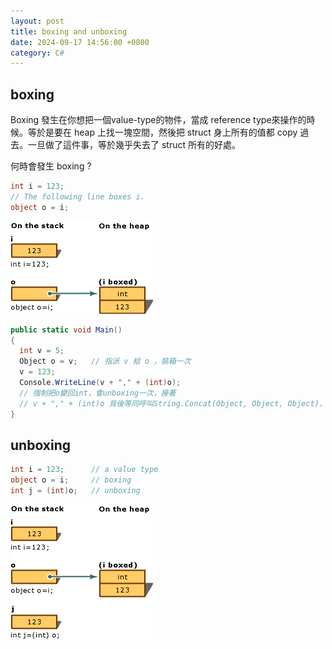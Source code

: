 ```yaml
---
layout: post
title: boxing and unboxing
date: 2024-09-17 14:56:00 +0800
category: C#
---
```

## boxing
Boxing 發生在你想把一個value-type的物件，當成 reference type來操作的時候。等於是要在 heap 上找一塊空間，然後把 struct 身上所有的值都 copy 過去。一旦做了這件事，等於幾乎失去了 struct 所有的好處。
    
何時會發生 boxing ?
```c#
int i = 123;
// The following line boxes i.
object o = i;
``` 
![alt text](/public/img/csharp/005-boxing-1.png)

``` c#
public static void Main()
{
  int v = 5;
  Object o = v;   // 指派 v 給 o ，裝箱一次
  v = 123;
  Console.WriteLine(v + "," + (int)o);
  // 強制把o變回int，會unboxing一次，接著
  // v + "," + (int)o 背後等同呼叫String.Concat(Object, Object, Object)，所以第一個參數 v 會被 boxing，而且第三個參數 int(o)也會再被 boxing 回 Object。
}
```

## unboxing
```c#
int i = 123;      // a value type
object o = i;     // boxing
int j = (int)o;   // unboxing
``` 
![alt text](/public/img/csharp/005-unboxing-1.png)





